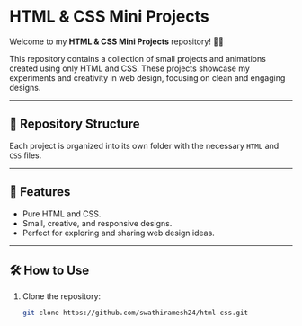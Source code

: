 # HTML & CSS Mini Projects

Welcome to my **HTML & CSS Mini Projects** repository! 🎨✨  

This repository contains a collection of small projects and animations created using only HTML and CSS. These projects showcase my experiments and creativity in web design, focusing on clean and engaging designs.

---

## 📂 Repository Structure

Each project is organized into its own folder with the necessary `HTML` and `CSS` files.  


---

## 🌟 Features

- Pure HTML and CSS.
- Small, creative, and responsive designs.
- Perfect for exploring and sharing web design ideas.

---

## 🛠️ How to Use

1. Clone the repository:  
   ```bash
   git clone https://github.com/swathiramesh24/html-css.git

